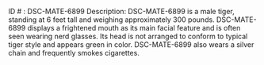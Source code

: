 ID # : DSC-MATE-6899
Description: DSC-MATE-6899 is a male tiger, standing at 6 feet tall and weighing approximately 300 pounds. DSC-MATE-6899 displays a frightened mouth as its main facial feature and is often seen wearing nerd glasses. Its head is not arranged to conform to typical tiger style and appears green in color. DSC-MATE-6899 also wears a silver chain and frequently smokes cigarettes.